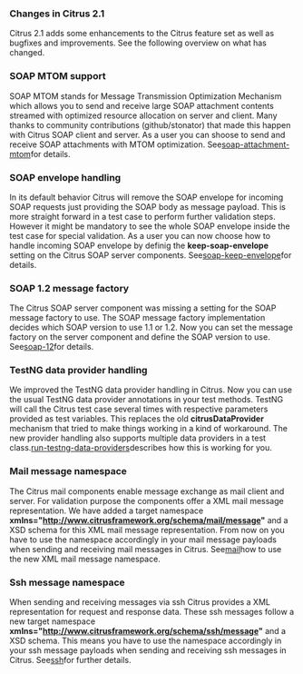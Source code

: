 ### Changes in Citrus 2.1

Citrus 2.1 adds some enhancements to the Citrus feature set as well as bugfixes and improvements. See the following overview on what has changed.

### SOAP MTOM support

SOAP MTOM stands for Message Transmission Optimization Mechanism which allows you to send and receive large SOAP attachment contents streamed with optimized resource allocation on server and client. Many thanks to community contributions (github/stonator) that made this happen with Citrus SOAP client and server. As a user you can shoose to send and receive SOAP attachments with MTOM optimization. See[soap-attachment-mtom](soap-attachment-mtom)for details.

### SOAP envelope handling

In its default behavior Citrus will remove the SOAP envelope for incoming SOAP requests just providing the SOAP body as message payload. This is more straight forward in a test case to perform further validation steps. However it might be mandatory to see the whole SOAP envelope inside the test case for special validation. As a user you can now choose how to handle incoming SOAP envelope by definig the **keep-soap-envelope** setting on the Citrus SOAP server components. See[soap-keep-envelope](soap-keep-envelope)for details.

### SOAP 1.2 message factory

The Citrus SOAP server component was missing a setting for the SOAP message factory to use. The SOAP message factory implementation decides which SOAP version to use 1.1 or 1.2. Now you can set the message factory on the server component and define the SOAP version to use. See[soap-12](soap-12)for details.

### TestNG data provider handling

We improved the TestNG data provider handling in Citrus. Now you can use the usual TestNG data provider annotations in your test methods. TestNG will call the Citrus test case several times with respective parameters provided as test variables. This replaces the old **citrusDataProvider** mechanism that tried to make things working in a kind of workaround. The new provider handling also supports multiple data providers in a test class.[run-testng-data-providers](run-testng-data-providers)describes how this is working for you.

### Mail message namespace

The Citrus mail components enable message exchange as mail client and server. For validation purpose the components offer a XML mail message representation. We have added a target namespace **xmlns="http://www.citrusframework.org/schema/mail/message"** and a XSD schema for this XML mail message representation. From now on you have to use the namespace accordingly in your mail message payloads when sending and receiving mail messages in Citrus. See[mail](mail)how to use the new XML mail message namespace.

### Ssh message namespace

When sending and receiving messages via ssh Citrus provides a XML representation for request and response data. These ssh messages follow a new target namespace **xmlns="http://www.citrusframework.org/schema/ssh/message"** and a XSD schema. This means you have to use the namespace accordingly in your ssh message payloads when sending and receiving ssh messages in Citrus. See[ssh](ssh)for further details.

